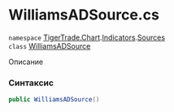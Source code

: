 
# WilliamsADSource.cs
`namespace` [TigerTrade.Chart](../../../../../TigerTrade.Chart.md).[Indicators](../../../../../TigerTrade.Chart/Indicators.md).[Sources](../../../../../TigerTrade.Chart/Indicators/Sources.md)  
    `class` [WilliamsADSource](../../WilliamsADSource.cs.md)

Описание

### Синтаксис
```csharp
public WilliamsADSource()
```


                    
                    